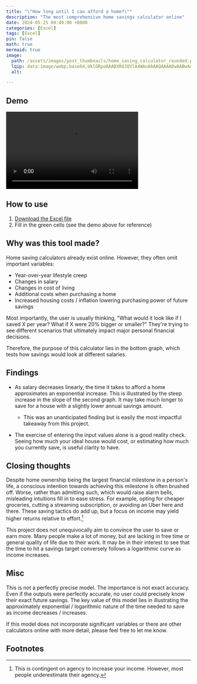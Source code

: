 ```yaml
---
title: "\"How long until I can afford a home?\""
description: "The most comprehensive home savings calculator online"
date: 2024-05-25 09:49:00 +0800
categories: [Excel]
tags: [Excel]
pin: false
math: true
mermaid: true
image:
  path: /assets/images/post_thumbnails/home_saving_calculator_rounded.png
  lqip: data:image/webp;base64,UklGRpoAAABXRUJQVlA4WAoAAAAQAAAADwAABwAAQUxQSDIAAAARL0AmbZurmr57yyIiqE8oiG0bejIYEQTgqiDA9vqnsUSI6H+oAERp2HZ65qP/VIAWAFZQOCBCAAAA8AEAnQEqEAAIAAVAfCWkAALp8sF8rgRgAP7o9FDvMCkMde9PK7euH5M1m6VWoDXf2FkP3BqV0ZYbO6NA/VFIAAAA
  alt: 

---
```


## Demo

<video width="360" height="210" controls>
  <source src="/assets/videos/house_buying_calc_clip.mp4" type="video/mp4">
  Your browser does not support the video tag.
</video>

## How to use
1. [Download the Excel file](assets/post_files/house_saving_calculator/home_saving_calculator.xlsx)
2. Fill in the green cells (see the demo above for reference)

## Why was this tool made?
Home saving calculators already exist online. However, they often omit important variables:

- Year-over-year lifestyle creep
- Changes in salary
- Changes in cost of living
- Additional costs when purchasing a home
- Increased housing costs / inflation lowering purchasing power of future savings

Most importantly, the user is usually thinking, "What would it look like if I saved X per year? What if X were 20% bigger or smaller?" They're trying to see different scenarios that ultimately impact major personal financial decisions.

Therefore, the purpose of this calculator lies in the bottom graph, which tests how savings would look at different salaries.

## Findings

- As salary decreases linearly, the time it takes to afford a home approximates an exponential increase. This is illustrated by the steep increase in the slope of the second graph. It may take much longer to save for a house with a slightly lower annual savings amount.
  - This was an unanticipated finding but is easily the most impactful takeaway from this project.

- The exercise of entering the input values alone is a good reality check. Seeing how much your ideal house would cost, or estimating how much you currently save, is useful clarity to have.

## Closing thoughts

Despite home ownership being the largest financial milestone in a person's life, a conscious intention towards achieving this milestone is often brushed off. Worse, rather than admitting such, which would raise alarm bells, misleading intuitions fill in to ease stress. For example, opting for cheaper groceries, cutting a streaming subscription, or avoiding an Uber here and there. These saving tactics do add up, but a focus on income may yield higher returns relative to effort.[^footnote]

This project does not unequivocally aim to convince the user to save or earn more. Many people make a lot of money, but are lacking in free time or general quality of life due to their work. It may be in their interest to see that the time to hit a savings target conversely follows a logarithmic curve as income increases.

## Misc
This is not a perfectly precise model. The importance is not exact accuracy. Even if the outputs were perfectly accurate, no user could precisely know their exact future savings. The key value of this model lies in illustrating the approximately exponential / logarithmic nature of the time needed to save as income decreases / increases.

If this model does not incorporate significant variables or there are other calculators online with more detail, please feel free to let me know.

## Footnotes

[^footnote]: This is contingent on agency to increase your income. However, most people underestimate their agency.
